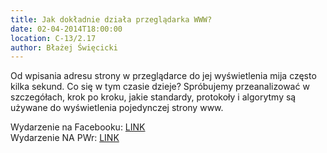 ```yaml
---
title: Jak dokładnie działa przeglądarka WWW?
date: 02-04-2014T18:00:00
location: C-13/2.17
author: Błażej Święcicki
---
```

Od wpisania adresu strony w przeglądarce do jej wyświetlenia mija często kilka sekund. Co się w tym czasie dzieje? Spróbujemy przeanalizować w szczegółach, krok po kroku, jakie standardy, protokoły i algorytmy są używane do wyświetlenia pojedynczej strony www.

Wydarzenie na Facebooku: <a href="https://www.facebook.com/events/1430080390568038/">LINK</a><br />
Wydarzenie NA PWr: <a href="http://www.napwr.pl/wydarzenie/1435,linux-academy-jak-dokladnie-dziala-przegladarka-www/">LINK</a>

